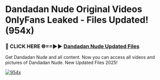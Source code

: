 # Dandadan Nude Original Videos 0nlyFans Leaked - Files Updated! (954x)

<h3>🔴 CLICK HERE 🌐==►► <a href="https://tinyurl.com/yc6ubb5a" rel="nofollow">Dandadan Nude Updated Files</a></h3>

Get Dandadan Nude and all content. Now you can access all videos and pictures of Dandadan Nude. New Updated Files 2025!

[![954x](https://i.imgur.com/7eu0CRL.gif)](https://tinyurl.com/yc6ubb5a)
